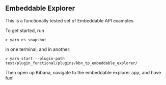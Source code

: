 ## Embeddable Explorer

This is a functionally tested set of Embeddable API examples.

To get started, run 

```
> yarn es snapshot
```

in one terminal, and in another:

```
> yarn start --plugin-path test/plugin_functional/plugins/kbn_tp_embeddable_explorer/
```

Then open up Kibana, navigate to the embeddable explorer app, and have fun!
